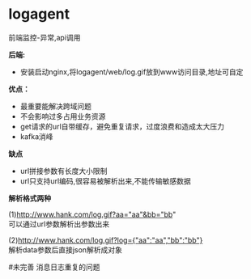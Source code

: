 # logagent
前端监控-异常,api调用

**后端:**
- 安装启动nginx,将logagent/web/log.gif放到www访问目录,地址可自定

**优点：**
- 最重要能解决跨域问题
- 不会影响过多占用业务资源
- get请求的url自带缓存，避免重复请求，过度浪费和造成太大压力
- kafka消峰

**缺点**
- url拼接参数有长度大小限制
- url只支持url编码,很容易被解析出来,不能传输敏感数据

**解析格式两种** <br/>

(1)http://www.hank.com/log.gif?aa="aa"&bb="bb" <br/>
可以通过url参数解析出参数出来

(2)http://www.hank.com/log.gif?log={"aa":"aa","bb":"bb"} <br/>
解析data参数后直接json解析成对象

#未完善
消息日志重复的问题



